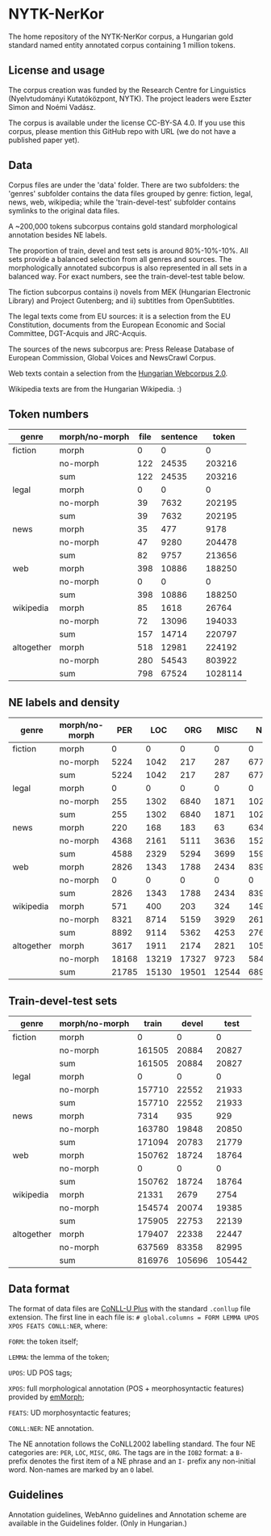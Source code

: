 # NYTK-NerKor
The home repository of the NYTK-NerKor corpus, a Hungarian gold standard named entity annotated corpus containing 1 million tokens. 

## License and usage

The corpus creation was funded by the Research Centre for Linguistics (Nyelvtudományi Kutatóközpont, NYTK). The project leaders were Eszter Simon and Noémi Vadász. 

The corpus is available under the license CC-BY-SA 4.0. If you use this corpus, please mention this GitHub repo with URL (we do not have a published paper yet). 

## Data

Corpus files are under the 'data' folder. There are two subfolders: the 'genres' subfolder contains the data files grouped by genre: fiction, legal, news, web, wikipedia; while the 'train-devel-test' subfolder contains symlinks to the original data files. 

A ~200,000 tokens subcorpus contains gold standard morphological annotation besides NE labels. 

The proportion of train, devel and test sets is around 80%-10%-10%. All sets provide a balanced selection from all genres and sources. The morphologically annotated subcorpus is also represented in all sets in a balanced way. For exact numbers, see the train-devel-test table below. 
 
The fiction subcorpus contains i) novels from MEK (Hungarian Electronic Library) and Project Gutenberg; and ii) subtitles from OpenSubtitles. 
 
The legal texts come from EU sources: it is a selection from the EU Constitution, documents from the European Economic and Social Committee, DGT-Acquis and JRC-Acquis.
 
The sources of the news subcorpus are: Press Release Database of European Commission, Global Voices and NewsCrawl Corpus. 

Web texts contain a selection from the [Hungarian Webcorpus 2.0](https://hlt.bme.hu/en/resources/webcorpus2). 

Wikipedia texts are from the Hungarian Wikipedia. :)

## Token numbers

|genre | morph/no-morph | file | sentence | token|
|------|----------------|------|----------|------|
|fiction | morph  | 0 | 0 | 0|
| | no-morph | 122 | 24535 | 203216|
| | sum | 122 | 24535 | 203216|
|legal | morph  | 0 | 0 | 0|
| | no-morph | 39 | 7632 | 202195|
| | sum | 39 | 7632 | 202195|
|news | morph  | 35 | 477 | 9178|
| | no-morph | 47 | 9280 | 204478|
| | sum | 82 | 9757 | 213656|
|web | morph  | 398 | 10886 | 188250|
| | no-morph | 0 | 0 | 0|
| | sum | 398 | 10886 | 188250|
|wikipedia | morph  | 85 | 1618 | 26764|
| | no-morph | 72 | 13096 | 194033|
| | sum | 157 | 14714 | 220797|
|altogether | morph  | 518 | 12981 | 224192|
| | no-morph | 280 | 54543 | 803922|
| | sum | 798 | 67524 | 1028114|

## NE labels and density

|genre | morph/no-morph |       PER | LOC | ORG | MISC | NE | NE density |
|------|----------------|-----------|-----|-----|------|----|------------|
|fiction | morph  |     0 | 0 | 0 | 0 | 0 |  |
| | no-morph |  5224 | 1042 | 217 | 287 | 6770 | 0,03331430596 |
| | sum |      5224 | 1042 | 217 | 287 | 6770 | 0,03331430596 |
|legal | morph  |       0 | 0 | 0 | 0 | 0 |  |
| | no-morph |  255 | 1302 | 6840 | 1871 | 10268 | 0,0507826603 |
| | sum |      255 | 1302 | 6840 | 1871 | 10268 | 0,0507826603 |
|news | morph  |        220 | 168 | 183 | 63 | 634 | 0,06907823055 |
| | no-morph |  4368 | 2161 | 5111 | 3636 | 15276 | 0,07470730348 |
| | sum |      4588 | 2329 | 5294 | 3699 | 15910 | 0,07446549594 |
|web | morph  | 2826 | 1343 | 1788 | 2434 | 8391 | 0,04457370518 |
| | no-morph |  0 | 0 | 0 | 0 | 0 |  |
| | sum |      2826 | 1343 | 1788 | 2434 | 8391 | 0,04457370518 |
|wikipedia | morph  |   571 | 400 | 203 | 324 | 1498 | 0,05597070692 |
| | no-morph |  8321 | 8714 | 5159 | 3929 | 26123 | 0,1346317379 |
| | sum |      8892 | 9114 | 5362 | 4253 | 27621 | 0,1250968084 |
|altogether | morph  |  3617 | 1911 | 2174 | 2821 | 10523 | 0,04693744647 |
| | no-morph |  18168 | 13219 | 17327 | 9723 | 58437 | 0,07268988782 |
| | sum |      21785 | 15130 | 19501 | 12544 | 68960 | 0,06707427386 |

## Train-devel-test sets

|genre | morph/no-morph |       train  | devel | test |
|------|----------------|--------------|-------|------|
|fiction | morph  |     0 | 0 | 0 |
| | no-morph |  161505 | 20884 | 20827 |
| | sum |      161505 | 20884 | 20827 |
|legal | morph  |       0 | 0 | 0 |
| | no-morph |  157710 | 22552 | 21933 |
| | sum |      157710 | 22552 | 21933 |
|news | morph  |        7314 | 935 | 929 |
| | no-morph |  163780 | 19848 | 20850 |
| | sum |      171094 | 20783 | 21779 |
|web | morph  | 150762 | 18724 | 18764 |
| | no-morph |  0 | 0 | 0 |
| | sum |      150762 | 18724 | 18764 |
|wikipedia | morph  |   21331 | 2679 | 2754 |
| | no-morph |  154574 | 20074 | 19385 |
| | sum |      175905 | 22753 | 22139 |
|altogether | morph  |  179407 | 22338 | 22447 |
| | no-morph |  637569 | 83358 | 82995 |
| | sum |      816976 | 105696 | 105442 |

## Data format

The format of data files are [CoNLL-U Plus](https://universaldependencies.org/ext-format.html) with the standard `.conllup` file extension. The first line in each file is: `# global.columns = FORM LEMMA UPOS XPOS FEATS CONLL:NER`, where:

`FORM`: the token itself;

`LEMMA`: the lemma of the token;

`UPOS`: UD POS tags; 

`XPOS`: full morphological annotation (POS + meorphosyntactic features) provided by [emMorph](https://github.com/dlt-rilmta/emMorph); 

`FEATS`: UD morphosyntactic features;

`CONLL:NER`: NE annotation.

The NE annotation follows the CoNLL2002 labelling standard. The four NE categories are: `PER`, `LOC`, `MISC`, `ORG`. The tags are in the `IOB2` format: a `B-` prefix denotes the first item of a NE phrase and an `I-` prefix any non-initial word. Non-names are marked by an `O` label. 

## Guidelines

Annotation guidelines, WebAnno guidelines and Annotation scheme are available in the Guidelines folder. (Only in Hungarian.)
